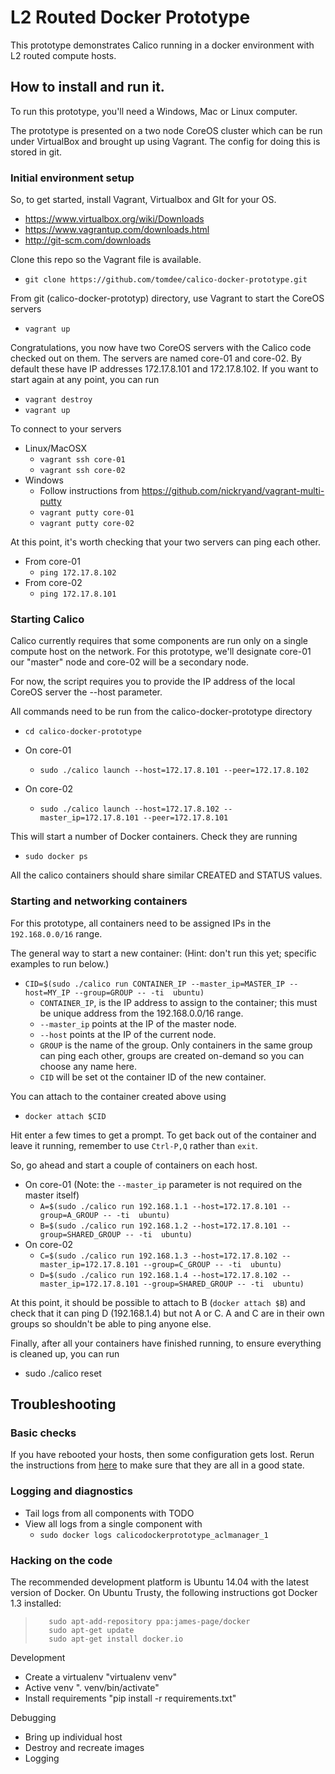 # L2 Routed Docker Prototype

This prototype demonstrates Calico running in a docker environment
with L2 routed compute hosts.

## How to install and run it.

To run this prototype, you'll need a Windows, Mac or Linux computer.

The prototype is presented on a two node CoreOS cluster which can be run under VirtualBox and brought up using Vagrant. The config for doing this is stored in git.

### Initial environment setup
So, to get started, install Vagrant, Virtualbox and GIt for your OS.
* https://www.virtualbox.org/wiki/Downloads
* https://www.vagrantup.com/downloads.html
* http://git-scm.com/downloads

Clone this repo so the Vagrant file is available.
* `git clone https://github.com/tomdee/calico-docker-prototype.git`

From git (calico-docker-prototyp) directory, use Vagrant to start the CoreOS servers
* `vagrant up`

Congratulations, you now have two CoreOS servers with the Calico code checked out on them. The servers are named core-01 and core-02.  By default these have IP addresses 172.17.8.101 and 172.17.8.102. If you want to start again at any point, you can run

* `vagrant destroy`
* `vagrant up`

To connect to your servers
* Linux/MacOSX
   * `vagrant ssh core-01`
   * `vagrant ssh core-02`
* Windows
   * Follow instructions from https://github.com/nickryand/vagrant-multi-putty
   * `vagrant putty core-01`
   * `vagrant putty core-02`

At this point, it's worth checking that your two servers can ping each other.
* From core-01
   * `ping 172.17.8.102`
* From core-02
   * `ping 172.17.8.101`


<a id="setup"></a>
### Starting Calico
Calico currently requires that some components are run only on a single compute host on the network. For this prototype, we'll designate core-01 our "master" node and core-02 will be a secondary node.

For now, the script requires you to provide the IP address of the local CoreOS server the --host parameter.

All commands need to be run from the calico-docker-prototype directory
* `cd calico-docker-prototype`

* On core-01
   * `sudo ./calico launch --host=172.17.8.101 --peer=172.17.8.102`

* On core-02
   * `sudo ./calico launch --host=172.17.8.102 --master_ip=172.17.8.101 --peer=172.17.8.101`

This will start a number of Docker containers. Check they are running
* `sudo docker ps`

All the calico containers should share similar CREATED and STATUS values.


### Starting and networking containers
For this prototype, all containers need to be assigned IPs in the `192.168.0.0/16` range.

The general way to start a new container:  (Hint: don't run this yet; specific examples to run below.)
* `CID=$(sudo ./calico run CONTAINER_IP --master_ip=MASTER_IP --host=MY_IP --group=GROUP -- -ti  ubuntu)`
    * `CONTAINER_IP`, is the IP address to assign to the container; this must be unique address from the 192.168.0.0/16 range.
    * `--master_ip` points at the IP of the master node.
    * `--host` points at the IP of the current node.
    * `GROUP` is the name of the group.  Only containers in the same group can ping each other, groups are created on-demand so you can choose any name here.
    * `CID` will be set ot the container ID of the new container. 

You can attach to the container created above using
* `docker attach $CID`

Hit enter a few times to get a prompt. To get back out of the container and leave it running, remember to use `Ctrl-P,Q` rather than `exit`.

So, go ahead and start a couple of containers on each host.
* On core-01 (Note: the `--master_ip` parameter is not required on the master itself)
   * `A=$(sudo ./calico run 192.168.1.1 --host=172.17.8.101 --group=A_GROUP -- -ti  ubuntu)`
   * `B=$(sudo ./calico run 192.168.1.2 --host=172.17.8.101 --group=SHARED_GROUP -- -ti  ubuntu)`
* On core-02
   * `C=$(sudo ./calico run 192.168.1.3 --host=172.17.8.102 --master_ip=172.17.8.101 --group=C_GROUP -- -ti  ubuntu)`
   * `D=$(sudo ./calico run 192.168.1.4 --host=172.17.8.102 --master_ip=172.17.8.101 --group=SHARED_GROUP -- -ti  ubuntu)`

At this point, it should be possible to attach to B (`docker attach $B`) and check that it can ping D (192.168.1.4) but not A or C. A and C are in their own groups so shouldn't be able to ping anyone else.


Finally, after all your containers have finished running, to ensure everything is cleaned up, you can run
* sudo ./calico reset

## Troubleshooting

### Basic checks
If you have rebooted your hosts, then some configuration gets lost. Rerun the instructions from [here](#restart)
to make sure that they are all in a good state.


### Logging and diagnostics
* Tail logs from all components with TODO
* View all logs from a single component with
  * `sudo docker logs calicodockerprototype_aclmanager_1`


### Hacking on the code
The recommended development platform is Ubuntu 14.04 with the latest version of Docker.
On Ubuntu Trusty, the following instructions got Docker 1.3
  installed:
>        sudo apt-add-repository ppa:james-page/docker
>        sudo apt-get update
>        sudo apt-get install docker.io


Development
- Create a virtualenv "virtualenv venv"
- Active venv ". venv/bin/activate"
- Install requirements "pip install -r requirements.txt"

Debugging
- Bring up individual host
- Destroy and recreate images
- Logging

